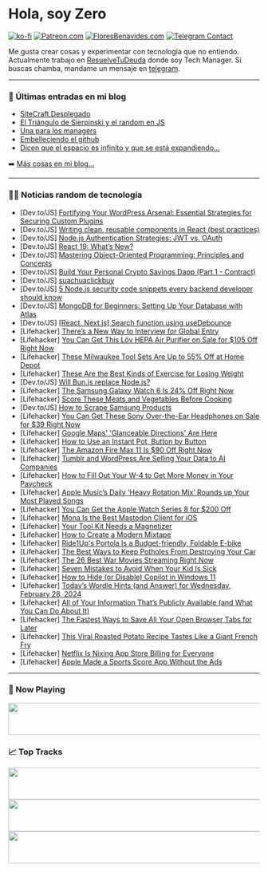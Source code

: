 # Hola, soy Zero

[![ko-fi](https://ko-fi.com/img/githubbutton_sm.svg)](https://ko-fi.com/J3J4N0LUK)
[![Patreon.com](https://img.shields.io/endpoint.svg?url=https%3A%2F%2Fshieldsio-patreon.vercel.app%2Fapi%3Fusername%3Dzerodragon%26type%3Dpatrons&style=for-the-badge)](https://patreon.com/zerodragon)
[![FloresBenavides.com](https://img.shields.io/website?down_message=oops&label=MiBlog&style=for-the-badge&up_message=online&url=https%3A%2F%2Ffloresbenavides.com)](https://floresbenavides.com)
[![Telegram Contact](https://img.shields.io/badge/escr%C3%ADbeme-ZeroDragon-%2326A5E4?style=for-the-badge&logo=telegram)](https://t.me/zerodragon)

Me gusta crear cosas y experimentar con tecnología que no entiendo.
Actualmente trabajo en [ResuelveTuDeuda](http://github.com/resuelve) donde soy Tech Manager.
Si buscas chamba, mandame un mensaje en [telegram](https://t.me/zerodragon).

---

### 📕 Últimas entradas en mi blog
<!-- BLOG-POST-LIST:START -->
- [SiteCraft Desplegado](https://floresbenavides.com/sitecraft-desplegado/)
- [El Triángulo de Sierpinski y el random en JS](https://floresbenavides.com/el-triangulo-de-sierpinski-y-el-random-en-js/)
- [Una para los managers](https://floresbenavides.com/una-para-los-managers/)
- [Embelleciendo el github](https://floresbenavides.com/embelleciendo-el-github/)
- [Dicen que el espacio es infinito y que se está expandiendo…](https://floresbenavides.com/dicen-que-el-espacio-es-infinito-y-que-se-esta-expandiendo/)
<!-- BLOG-POST-LIST:END -->

➡️ [Más cosas en mi blog...](https://floresbenavides.com)

---

### 👨‍💻 Noticias random de tecnología
<!-- TECH-POSTS:START -->
- [Dev.to/JS] [Fortifying Your WordPress Arsenal: Essential Strategies for Securing Custom Plugins](https://dev.to/jamesmartindev/fortifying-your-wordpress-arsenal-essential-strategies-for-securing-custom-plugins-2mph)
- [Dev.to/JS] [Writing clean, reusable components in React &lpar;best practices&rpar;](https://dev.to/codewithshahan/writing-clean-reusable-components-in-react-best-practices-2gka)
- [Dev.to/JS] [Node.js Authentication Strategies: JWT vs. OAuth](https://dev.to/nitin-rachabathuni/nodejs-authentication-strategies-jwt-vs-oauth-1g52)
- [Dev.to/JS] [React 19: What’s New?](https://dev.to/vparul/react-19-whats-new-3d8m)
- [Dev.to/JS] [Mastering Object-Oriented Programming: Principles and Concepts](https://dev.to/hriztam/mastering-object-oriented-programming-principles-and-concepts-4j5f)
- [Dev.to/JS] [Build Your Personal Crypto Savings Dapp &lpar;Part 1 - Contract&rpar;](https://dev.to/oleanji/build-your-personal-crypto-savings-dapp-part-1-contract-5g8b)
- [Dev.to/JS] [suachuaclickbuy](https://dev.to/suachuaclickbuy/suachuaclickbuy-2e2h)
- [Dev.to/JS] [5 Node.js security code snippets every backend developer should know](https://dev.to/snyk/5-nodejs-security-code-snippets-every-backend-developer-should-know-456f)
- [Dev.to/JS] [MongoDB for Beginners: Setting Up Your Database with Atlas](https://dev.to/zechariah17/mongodb-for-beginners-setting-up-your-database-with-atlas-4k53)
- [Dev.to/JS] [[React, Next.js] Search function using useDebounce](https://dev.to/c0xxxtv/react-nextjs-search-function-using-usedebounce-3hfp)
- [Lifehacker] [There’s a New Way to Interview for Global Entry](https://lifehacker.com/travel/global-entry-on-departure)
- [Lifehacker] [You Can Get This Löv HEPA Air Purifier on Sale for $105 Off Right Now](https://lifehacker.com/home/lov-hepa-air-purifier-sale)
- [Lifehacker] [These Milwaukee Tool Sets Are Up to 55% Off at Home Depot](https://lifehacker.com/home/these-milwaukee-tool-sets-are-up-to-55-off-right-now-at-home-depot)
- [Lifehacker] [These Are the Best Kinds of Exercise for Losing Weight](https://lifehacker.com/health/best-exercises-to-lose-weight)
- [Dev.to/JS] [Will Bun.js replace Node.js?](https://dev.to/renacargnelutti/will-bunjs-replace-nodejs-npn)
- [Lifehacker] [The Samsung Galaxy Watch 6 Is 24% Off Right Now](https://lifehacker.com/tech/samsung-galaxy-watch-6-sale)
- [Lifehacker] [Score These Meats and Vegetables Before Cooking](https://lifehacker.com/food-drink/how-to-score-tough-ingredients-before-cooking)
- [Dev.to/JS] [How to Scrape Samsung Products](https://dev.to/crawlbase/how-to-scrape-samsung-products-bi8)
- [Lifehacker] [You Can Get These Sony Over-the-Ear Headphones on Sale for $39 Right Now](https://lifehacker.com/tech/sony-over-ear-headphones-sale)
- [Lifehacker] [Google Maps&#39; &#39;Glanceable Directions&#39; Are Here](https://lifehacker.com/tech/google-maps-glanceable-directions-are-here)
- [Lifehacker] [How to Use an Instant Pot, Button by Button](https://lifehacker.com/how-to-use-instant-pot)
- [Lifehacker] [The Amazon Fire Max 11 Is $90 Off Right Now](https://lifehacker.com/tech/the-amazon-fire-max-11-is-90-off-right-now)
- [Lifehacker] [Tumblr and WordPress Are Selling Your Data to AI Companies](https://lifehacker.com/tech/tumblr-and-wordpress-are-selling-your-data-to-ai-companies)
- [Lifehacker] [How to Fill Out Your W-4 to Get More Money in Your Paycheck](https://lifehacker.com/money/fill-out-your-w-4-to-get-more-money-in-your-paycheck)
- [Lifehacker] [Apple Music’s Daily ‘Heavy Rotation Mix’ Rounds up Your Most Played Songs](https://lifehacker.com/tech/apple-musics-heavy-rotation-playlist)
- [Lifehacker] [You Can Get the Apple Watch Series 8 for $200 Off](https://lifehacker.com/you-can-get-the-apple-watch-series-8-for-its-lowest-pri-1850964083)
- [Lifehacker] [Mona Is the Best Mastodon Client for iOS](https://lifehacker.com/tech/mona-best-mastodon-client)
- [Lifehacker] [Your Tool Kit Needs a Magnetizer](https://lifehacker.com/home/tool-kit-needs-magnetizer)
- [Lifehacker] [How to Create a Modern Mixtape](https://lifehacker.com/tech/how-to-create-a-modern-mixtape)
- [Lifehacker] [Ride1Up&#39;s Portola Is a Budget-friendly, Foldable E-bike](https://lifehacker.com/tech/ride1ups-portola-ebike-review)
- [Lifehacker] [The Best Ways to Keep Potholes From Destroying Your Car](https://lifehacker.com/travel/best-ways-to-keep-potholes-from-destroying-your-car)
- [Lifehacker] [The 26 Best War Movies Streaming Right Now](https://lifehacker.com/entertainment/best-war-movies-streaming-right-now)
- [Lifehacker] [Seven Mistakes to Avoid When Your Kid Is Sick](https://lifehacker.com/family/avoid-these-mistakes-when-your-kid-is-sick)
- [Lifehacker] [How to Hide &lpar;or Disable&rpar; Copilot in Windows 11](https://lifehacker.com/tech/how-to-hide-or-disable-copilot-in-windows-11)
- [Lifehacker] [Today’s Wordle Hints &lpar;and Answer&rpar; for Wednesday, February 28, 2024](https://lifehacker.com/entertainment/wordle-hint-answer-today)
- [Lifehacker] [All of Your Information That’s Publicly Available &lpar;and What You Can Do About It&rpar;](https://lifehacker.com/tech/all-your-information-thats-publicly-available-what-to-do-about-it)
- [Lifehacker] [The Fastest Ways to Save All Your Open Browser Tabs for Later](https://lifehacker.com/tech/how-to-save-all-your-open-tabs-in-safari-chrome-firefox)
- [Lifehacker] [This Viral Roasted Potato Recipe Tastes Like a Giant French Fry](https://lifehacker.com/food-drink/giant-roasted-potato-recipe)
- [Lifehacker] [Netflix Is Nixing App Store Billing for Everyone](https://lifehacker.com/tech/netflix-is-nixing-app-store-billing-for-everyone)
- [Lifehacker] [Apple Made a Sports Score App Without the Ads](https://lifehacker.com/tech/apple-sports-a-scores-app-without-the-ads)<!-- TECH-POSTS:END -->

---

### 🎵 Now Playing
<a href="https://spotify-now-playing-dun.vercel.app/now-playing?open"><img src="https://spotify-now-playing-dun.vercel.app/now-playing" width="540" height="64"></a>

### 📈 Top Tracks
<a href="https://spotify-now-playing-dun.vercel.app/top-tracks?i=1&open"><img src="https://spotify-now-playing-dun.vercel.app/top-tracks?i=1" width="540" height="64"></a>
<a href="https://spotify-now-playing-dun.vercel.app/top-tracks?i=2&open"><img src="https://spotify-now-playing-dun.vercel.app/top-tracks?i=2" width="540" height="64"></a>
<a href="https://spotify-now-playing-dun.vercel.app/top-tracks?i=3&open"><img src="https://spotify-now-playing-dun.vercel.app/top-tracks?i=3" width="540" height="64"></a>

